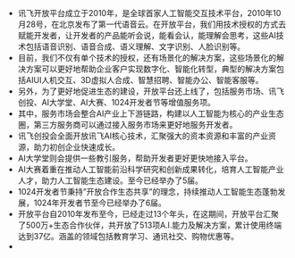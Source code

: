 - 讯飞开放平台成立于2010年，是全球首家人工智能交互技术平台，2010年10月28号，在北京发布了第一代语音云。在开放平台，我们用技术授权的方式去赋能开发者，让开发者的产品能听会说，能看会认，能理解会思考，这些AI技术包括语音识别、语音合成、语义理解、文字识别、人脸识别等。
- 目前，我们不仅有单个技术的授权，还有场景化的解决方案，这些场景化的解决方案可以更好地帮助企业客户实现数字化、智能化转型，典型的解决方案包括AIUI人机交互、3D虚拟人合成、智慧招聘、智能办公、智能客服等。
- 另外，为了更好地促进生态的建设，开放平台还上线了，包括服务市场、讯飞创投、AI大学堂、AI大赛、1024开发者节等增值服务项。
- 其中，服务市场会整合AI产业上下游链路，构建以人工智能为核心的产业生态圈，第三方服务商可以通过接入服务市场来更好地服务开发者。
- 讯飞创投会全面开放讯飞AI核心技术，汇聚强大的资本资源和丰富的产业资源，助力初创企业快速成长。
- AI大学堂则会提供一些教引服务，帮助开发者更好更快地接入平台。
- AI大赛着重在推动人工智能前沿科学研究和创新成果转化，培育人工智能产业人才，助力人工智能生态建设。至今已经举办了5届。
- 1024开发者节秉持”开放合作生态共享”的理念，持续推动人工智能生态蓬勃发展，1024年开发者节至今已经举办了6届。
- 开放平台自2010年发布至今，已经走过13个年头，在这期间，开放平台汇聚了500万+生态合作伙伴，共开放了513项A.I.能力及解决方案，累计使用终端达到37亿。涵盖的领域包括教育学习、通讯社交、购物优惠等。
-